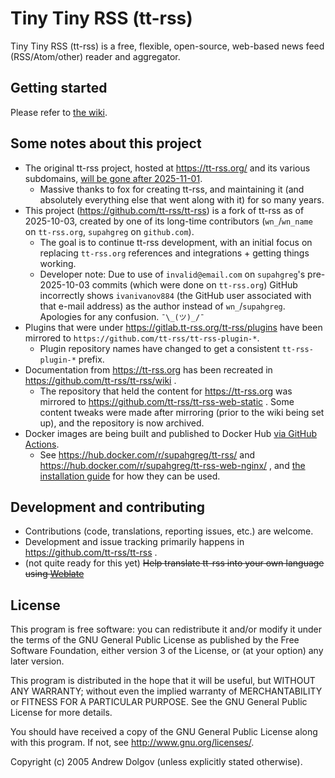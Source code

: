 Tiny Tiny RSS (tt-rss)
======================

Tiny Tiny RSS (tt-rss) is a free, flexible, open-source, web-based news feed (RSS/Atom/other) reader and aggregator.

## Getting started

Please refer to [the wiki](https://github.com/tt-rss/tt-rss/wiki).

## Some notes about this project

* The original tt-rss project, hosted at https://tt-rss.org/ and its various subdomains, [will be gone after 2025-11-01](https://community.tt-rss.org/t/the-end-of-tt-rss-org/7164).
  * Massive thanks to fox for creating tt-rss, and maintaining it (and absolutely everything else that went along with it) for so many years.
* This project (https://github.com/tt-rss/tt-rss) is a fork of tt-rss as of 2025-10-03, created by one of its long-time contributors (`wn_`/`wn_name` on `tt-rss.org`, `supahgreg` on `github.com`).
  * The goal is to continue tt-rss development, with an initial focus on replacing `tt-rss.org` references and integrations + getting things working.
  * Developer note: Due to use of `invalid@email.com` on `supahgreg`'s pre-2025-10-03 commits (which were done on `tt-rss.org`) GitHub incorrectly shows `ivanivanov884`
    (the GitHub user associated with that e-mail address) as the author instead of `wn_`/`supahgreg`.  Apologies for any confusion.  `¯\_(ツ)_/¯`
* Plugins that were under https://gitlab.tt-rss.org/tt-rss/plugins have been mirrored to `https://github.com/tt-rss/tt-rss-plugin-*`.
  * Plugin repository names have changed to get a consistent `tt-rss-plugin-*` prefix.
* Documentation from https://tt-rss.org has been recreated in https://github.com/tt-rss/tt-rss/wiki .
  * The repository that held the content for https://tt-rss.org was mirrored to https://github.com/tt-rss/tt-rss-web-static .
    Some content tweaks were made after mirroring (prior to the wiki being set up), and the repository is now archived.
* Docker images are being built and published to Docker Hub [via GitHub Actions](https://github.com/tt-rss/tt-rss/actions/workflows/publish.yml).
  * See https://hub.docker.com/r/supahgreg/tt-rss/ and https://hub.docker.com/r/supahgreg/tt-rss-web-nginx/ , and
    [the installation guide](https://github.com/tt-rss/tt-rss/wiki/Installation-Guide) for how they can be used.

## Development and contributing

* Contributions (code, translations, reporting issues, etc.) are welcome.
* Development and issue tracking primarily happens in https://github.com/tt-rss/tt-rss .
* (not quite ready for this yet) ~~Help translate tt-rss into your own language using [Weblate](https://hosted.weblate.org/engage/tt-rss/)~~

## License

This program is free software: you can redistribute it and/or modify
it under the terms of the GNU General Public License as published by
the Free Software Foundation, either version 3 of the License, or
(at your option) any later version.

This program is distributed in the hope that it will be useful,
but WITHOUT ANY WARRANTY; without even the implied warranty of
MERCHANTABILITY or FITNESS FOR A PARTICULAR PURPOSE.  See the
GNU General Public License for more details.

You should have received a copy of the GNU General Public License
along with this program.  If not, see <http://www.gnu.org/licenses/>.

Copyright (c) 2005 Andrew Dolgov (unless explicitly stated otherwise).
